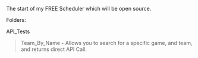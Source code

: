 The start of my FREE Scheduler which will be open source.


Folders:

API_Tests

> Team_By_Name - Allows you to search for a specific game, and team, and returns direct API Call.